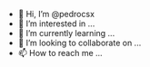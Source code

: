- 👋 Hi, I’m @pedrocsx
- 👀 I’m interested in ...
- 🌱 I’m currently learning ...
- 💞️ I’m looking to collaborate on ...
- 📫 How to reach me ...

<!---
pedrocsx/pedrocsx is a ✨ special ✨ repository because its `README.md` (this file) appears on your GitHub profile.
You can click the Preview link to take a look at your changes.
--->
